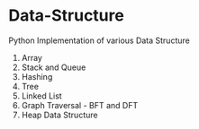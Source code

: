 # Data-Structure
Python Implementation of various Data Structure
1. Array
2. Stack and Queue
3. Hashing
4. Tree
5. Linked List
6. Graph Traversal - BFT and DFT
7. Heap Data Structure
